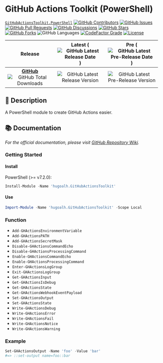 # GitHub Actions Toolkit (PowerShell)

[`GitHubActionsToolkit.PowerShell`](https://github.com/hugoalh-studio/ghactions-toolkit-powershell)
[![GitHub Contributors](https://img.shields.io/github/contributors/hugoalh-studio/ghactions-toolkit-powershell?label=Contributors&logo=github&logoColor=ffffff&style=flat-square)](https://github.com/hugoalh-studio/ghactions-toolkit-powershell/graphs/contributors)
[![GitHub Issues](https://img.shields.io/github/issues-raw/hugoalh-studio/ghactions-toolkit-powershell?label=Issues&logo=github&logoColor=ffffff&style=flat-square)](https://github.com/hugoalh-studio/ghactions-toolkit-powershell/issues)
[![GitHub Pull Requests](https://img.shields.io/github/issues-pr-raw/hugoalh-studio/ghactions-toolkit-powershell?label=Pull%20Requests&logo=github&logoColor=ffffff&style=flat-square)](https://github.com/hugoalh-studio/ghactions-toolkit-powershell/pulls)
[![GitHub Discussions](https://img.shields.io/github/discussions/hugoalh-studio/ghactions-toolkit-powershell?label=Discussions&logo=github&logoColor=ffffff&style=flat-square)](https://github.com/hugoalh-studio/ghactions-toolkit-powershell/discussions)
[![GitHub Stars](https://img.shields.io/github/stars/hugoalh-studio/ghactions-toolkit-powershell?label=Stars&logo=github&logoColor=ffffff&style=flat-square)](https://github.com/hugoalh-studio/ghactions-toolkit-powershell/stargazers)
[![GitHub Forks](https://img.shields.io/github/forks/hugoalh-studio/ghactions-toolkit-powershell?label=Forks&logo=github&logoColor=ffffff&style=flat-square)](https://github.com/hugoalh-studio/ghactions-toolkit-powershell/network/members)
![GitHub Languages](https://img.shields.io/github/languages/count/hugoalh-studio/ghactions-toolkit-powershell?label=Languages&logo=github&logoColor=ffffff&style=flat-square)
[![CodeFactor Grade](https://img.shields.io/codefactor/grade/github/hugoalh-studio/ghactions-toolkit-powershell?label=Grade&logo=codefactor&logoColor=ffffff&style=flat-square)](https://www.codefactor.io/repository/github/hugoalh-studio/ghactions-toolkit-powershell)
[![License](https://img.shields.io/static/v1?label=License&message=MIT&color=brightgreen&style=flat-square)](./LICENSE.md)

| **Release** | **Latest** (![GitHub Latest Release Date](https://img.shields.io/github/release-date/hugoalh-studio/ghactions-toolkit-powershell?label=%20&style=flat-square)) | **Pre** (![GitHub Latest Pre-Release Date](https://img.shields.io/github/release-date-pre/hugoalh-studio/ghactions-toolkit-powershell?label=%20&style=flat-square)) |
|:-:|:-:|:-:|
| [**GitHub**](https://github.com/hugoalh-studio/ghactions-toolkit-powershell/releases) ![GitHub Total Downloads](https://img.shields.io/github/downloads/hugoalh-studio/ghactions-toolkit-powershell/total?label=%20&style=flat-square) | ![GitHub Latest Release Version](https://img.shields.io/github/release/hugoalh-studio/ghactions-toolkit-powershell?sort=semver&label=%20&style=flat-square) | ![GitHub Latest Pre-Release Version](https://img.shields.io/github/release/hugoalh-studio/ghactions-toolkit-powershell?include_prereleases&sort=semver&label=%20&style=flat-square) |

## 📝 Description

A PowerShell module to create GitHub Actions easier.

## 📚 Documentation

*For the official documentation, please visit [GitHub Repository Wiki](https://github.com/hugoalh-studio/ghactions-toolkit-powershell/wiki).*

### Getting Started

#### Install

PowerShell (>= v7.2.0):

```ps1
Install-Module -Name 'hugoalh.GitHubActionsToolkit'
```

#### Use

```ps1
Import-Module -Name 'hugoalh.GitHubActionsToolkit' -Scope Local
```

### Function

- `Add-GHActionsEnvironmentVariable`
- `Add-GHActionsPATH`
- `Add-GHActionsSecretMask`
- `Disable-GHActionsCommandEcho`
- `Disable-GHActionsProcessingCommand`
- `Enable-GHActionsCommandEcho`
- `Enable-GHActionsProcessingCommand`
- `Enter-GHActionsLogGroup`
- `Exit-GHActionsLogGroup`
- `Get-GHActionsInput`
- `Get-GHActionsIsDebug`
- `Get-GHActionsState`
- `Get-GHActionsWebhookEventPayload`
- `Set-GHActionsOutput`
- `Set-GHActionsState`
- `Write-GHActionsDebug`
- `Write-GHActionsError`
- `Write-GHActionsFail`
- `Write-GHActionsNotice`
- `Write-GHActionsWarning`

### Example

```ps1
Set-GHActionsOutput -Name 'foo' -Value 'bar'
#=> ::set-output name=foo::bar
```
